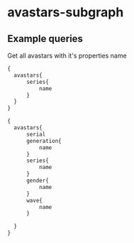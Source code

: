 # avastars-subgraph
## Example queries

Get all avastars with it's properties name

```graphql
{
  avastars{
	  series{
		  name
	  }
  }
}
```

```graphql
{
  avastars{
	  serial
	  generation{
		  name
	  }
	  series{
		  name
	  }
	  gender{
		  name
	  }	
	  wave{
		  name
	  }

  }
}
```
